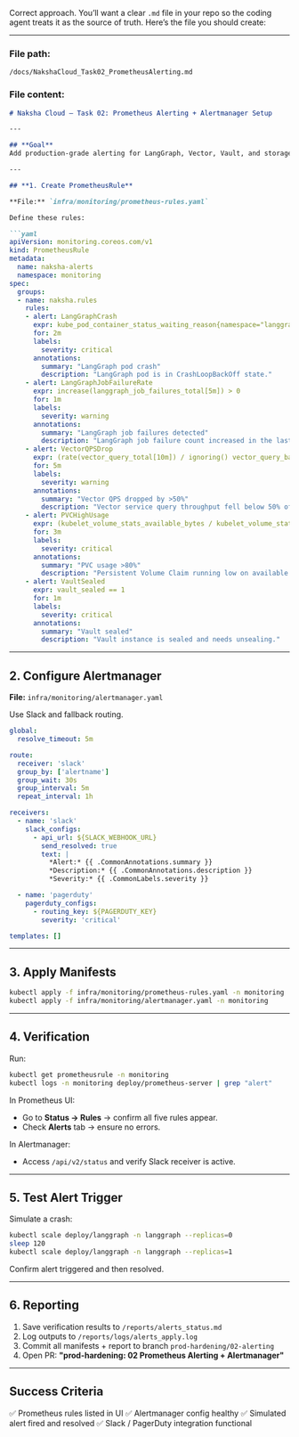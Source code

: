 Correct approach. You’ll want a clear `.md` file in your repo so the coding agent treats it as the source of truth.
Here’s the file you should create:

---

### **File path:**

`/docs/NakshaCloud_Task02_PrometheusAlerting.md`

### **File content:**

````markdown
# Naksha Cloud — Task 02: Prometheus Alerting + Alertmanager Setup

---

## **Goal**
Add production-grade alerting for LangGraph, Vector, Vault, and storage health.

---

## **1. Create PrometheusRule**

**File:** `infra/monitoring/prometheus-rules.yaml`

Define these rules:

```yaml
apiVersion: monitoring.coreos.com/v1
kind: PrometheusRule
metadata:
  name: naksha-alerts
  namespace: monitoring
spec:
  groups:
  - name: naksha.rules
    rules:
    - alert: LangGraphCrash
      expr: kube_pod_container_status_waiting_reason{namespace="langgraph", reason="CrashLoopBackOff"} > 0
      for: 2m
      labels:
        severity: critical
      annotations:
        summary: "LangGraph pod crash"
        description: "LangGraph pod is in CrashLoopBackOff state."
    - alert: LangGraphJobFailureRate
      expr: increase(langgraph_job_failures_total[5m]) > 0
      for: 1m
      labels:
        severity: warning
      annotations:
        summary: "LangGraph job failures detected"
        description: "LangGraph job failure count increased in the last 5 minutes."
    - alert: VectorQPSDrop
      expr: (rate(vector_query_total[10m]) / ignoring() vector_query_baseline_rate) < 0.5
      for: 5m
      labels:
        severity: warning
      annotations:
        summary: "Vector QPS dropped by >50%"
        description: "Vector service query throughput fell below 50% of baseline."
    - alert: PVCHighUsage
      expr: (kubelet_volume_stats_available_bytes / kubelet_volume_stats_capacity_bytes) < 0.2
      for: 3m
      labels:
        severity: critical
      annotations:
        summary: "PVC usage >80%"
        description: "Persistent Volume Claim running low on available space."
    - alert: VaultSealed
      expr: vault_sealed == 1
      for: 1m
      labels:
        severity: critical
      annotations:
        summary: "Vault sealed"
        description: "Vault instance is sealed and needs unsealing."
````

---

## **2. Configure Alertmanager**

**File:** `infra/monitoring/alertmanager.yaml`

Use Slack and fallback routing.

```yaml
global:
  resolve_timeout: 5m

route:
  receiver: 'slack'
  group_by: ['alertname']
  group_wait: 30s
  group_interval: 5m
  repeat_interval: 1h

receivers:
  - name: 'slack'
    slack_configs:
      - api_url: ${SLACK_WEBHOOK_URL}
        send_resolved: true
        text: |
          *Alert:* {{ .CommonAnnotations.summary }}
          *Description:* {{ .CommonAnnotations.description }}
          *Severity:* {{ .CommonLabels.severity }}

  - name: 'pagerduty'
    pagerduty_configs:
      - routing_key: ${PAGERDUTY_KEY}
        severity: 'critical'

templates: []
```

---

## **3. Apply Manifests**

```bash
kubectl apply -f infra/monitoring/prometheus-rules.yaml -n monitoring
kubectl apply -f infra/monitoring/alertmanager.yaml -n monitoring
```

---

## **4. Verification**

Run:

```bash
kubectl get prometheusrule -n monitoring
kubectl logs -n monitoring deploy/prometheus-server | grep "alert"
```

In Prometheus UI:

* Go to **Status → Rules** → confirm all five rules appear.
* Check **Alerts** tab → ensure no errors.

In Alertmanager:

* Access `/api/v2/status` and verify Slack receiver is active.

---

## **5. Test Alert Trigger**

Simulate a crash:

```bash
kubectl scale deploy/langgraph -n langgraph --replicas=0
sleep 120
kubectl scale deploy/langgraph -n langgraph --replicas=1
```

Confirm alert triggered and then resolved.

---

## **6. Reporting**

1. Save verification results to `/reports/alerts_status.md`
2. Log outputs to `/reports/logs/alerts_apply.log`
3. Commit all manifests + report to branch `prod-hardening/02-alerting`
4. Open PR: **"prod-hardening: 02 Prometheus Alerting + Alertmanager"**

---

## **Success Criteria**

✅ Prometheus rules listed in UI
✅ Alertmanager config healthy
✅ Simulated alert fired and resolved
✅ Slack / PagerDuty integration functional

```

